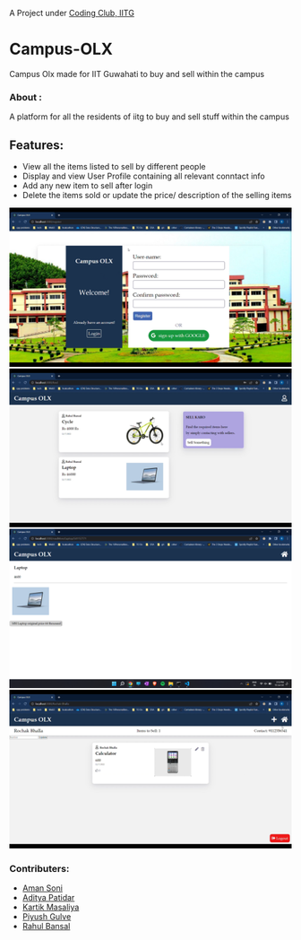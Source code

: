 A Project under [Coding Club, IITG](https://www.iitg.ac.in/stud/gymkhana/technical/home/CodingHome.html)
# Campus-OLX
Campus Olx made for IIT Guwahati to buy and sell within the campus

### About :
A platform for all the residents of iitg to buy and sell stuff within the campus

## Features:

- View all the items listed to sell by different people
- Display and view User Profile containing all relevant conntact info
- Add any new item to sell after login
- Delete the items sold or update the price/ description of the selling items

![Screenshot](4.png)
![Screenshot](3.png)
![Screenshot](1.png)
![Screenshot](2.png)

### Contributers:
- [Aman Soni](https://github.com/ssamansoni "Aman Soni")
- [Aditya Patidar](https://github.com/Adii45 "Aditya Patidar")
- [Kartik Masaliya](https://github.com/kartikmalasiya "Kartik Malasiya")
- [Piyush Gulve](https://github.com/Piyush-6 "Piyush Gulve")
- [Rahul Bansal](https://github.com/b369rahul "Rahul Bansal")
